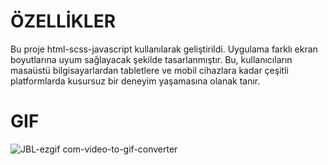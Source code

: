 # ÖZELLİKLER
Bu proje html-scss-javascript kullanılarak geliştirildi. Uygulama farklı ekran boyutlarına uyum sağlayacak şekilde tasarlanmıştır. Bu, kullanıcıların masaüstü bilgisayarlardan tabletlere ve mobil cihazlara kadar çeşitli platformlarda kusursuz bir deneyim yaşamasına olanak tanır.

# GIF
![JBL-ezgif com-video-to-gif-converter](https://github.com/banuskya/11-scss-jbl/assets/170263803/133b8da5-01af-463f-89e9-609ad5b09967)
